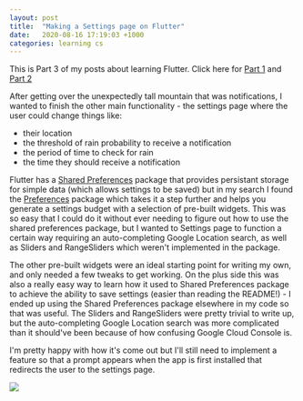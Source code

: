 ```yaml
---
layout: post
title:  "Making a Settings page on Flutter"
date:   2020-08-16 17:19:03 +1000
categories: learning cs
---
```


This is Part 3 of my posts about learning Flutter. Click here for [Part 1](https://andyluu.com/learning/cs/2020/07/19/flutter.html) and [Part 2](https://andyluu.com/learning/cs/2020/08/10/flutter2.html)

After getting over the unexpectedly tall mountain that was notifications, I wanted to finish the other main functionality - the settings page where the user could change things like:
- their location
- the threshold of rain probability to receive a notification
- the period of time to check for rain
- the time they should receive a notification

Flutter has a [Shared Preferences](https://pub.dev/packages/shared_preferences) package that provides persistant storage for simple data (which allows settings to be saved) but in my search I found the [Preferences](https://pub.dev/packages/preferences) package which takes it a step further and helps you generate a settings budget with a selection of pre-built widgets. This was so easy that I could do it without ever needing to figure out how to use the shared preferences package, but I wanted to Settings page to function a certain way requiring an auto-completing Google Location search, as well as Sliders and RangeSliders which weren't implemented in the package.

The other pre-built widgets were an ideal starting point for writing my own, and only needed a few tweaks to get working. On the plus side this was also a really easy way to learn how it used to Shared Preferences package to achieve the ability to save settings (easier than reading the README!) - I ended up using the Shared Preferences package elsewhere in my code so that was useful. The Sliders and RangeSliders were pretty trivial to write up, but the auto-completing Google Location search was more complicated than it should've been because of how confusing Google Cloud Console is.

I'm pretty happy with how it's come out but I'll still need to implement a feature so that a prompt appears when the app is first installed that redirects the user to the settings page.

![](https://firebasestorage.googleapis.com/v0/b/firescript-577a2.appspot.com/o/imgs%2Fapp%2FAndyNotes%2FjoZHmDynNl.png?alt=media&token=b0af3cf5-01e8-463b-86b2-71f688705354)